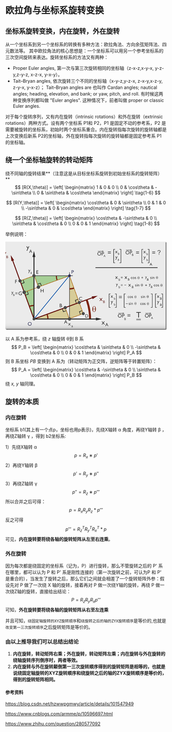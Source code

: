 # 欧拉角与坐标系旋转变换

## 坐标系旋转变换，内在旋转，外在旋转

从一个坐标系到另一个坐标系的转换有多种方法：欧拉角法、方向余弦矩阵法、四元数法等。
其中欧拉角法的核心思想是：一个坐标系可以用另一个参考坐标系的三次空间旋转来表达。旋转坐标系的方法又有两种：

- Proper Euler angles, 第一次与第三次旋转相同的坐标轴（z-x-z,x-y-x, y-z-y,z-y-z, x-z-x, y-x-y）。
- Tait–Bryan angles, 依次旋转三个不同的坐标轴（x-y-z,y-z-x, z-x-y,x-z-y, z-y-x, y-x-z）；
  Tait–Bryan angles are 也叫作 Cardan angles; nautical angles; heading, elevation, and bank; or yaw, pitch, and roll. 有时候这两种变换序列都叫做 "Euler angles". 这种情况下，前者叫做 proper or classic Euler angles.

对于每个旋转序列，又有内在旋转（intrinsic rotations）和外在旋转（extrinsic rotations）两种方式。设有两个坐标系 P1和 P2，P1 是固定不动的参考系，P2 是需要被旋转的坐标系，初始时两个坐标系重合。内在旋转指每次旋转的旋转轴都是上次变换后新系 P2的坐标轴，外在旋转指每次旋转的旋转轴都是固定参考系 P1 的坐标轴。

## 绕一个坐标轴旋转的转动矩阵

绕不同轴的旋转结果**（注意这是从目标坐标系旋转到初始坐标系的旋转矩阵）**
$$
[R(X,\theta)] = 
\left[
\begin{matrix}
1 & 0 & 0 \\
0 & \cos\theta & -\sin\theta \\
0 & \sin\theta & \cos\theta
\end{matrix}
\right] \tag{1-6}
$$

$$
[R(Y,\theta)] = 
\left[
\begin{matrix}
\cos\theta & 0 & \sin\theta \\
0 & 1 & 0 \\
-\sin\theta & 0 & \cos\theta
\end{matrix}
\right] \tag{1-7}
$$

$$
[R(Z,\theta)] = 
\left[
\begin{matrix}
\cos\theta & -\sin\theta & 0 \\
\sin\theta & \cos\theta & 0 \\
0 & 0 & 1
\end{matrix}
\right] \tag{1-8}
$$

举例说明：

![](media/47448-20171205160012238-457627183.png)

以 A 系为参考系，绕 *z* 轴旋转 θ到 B 系
$$
P_B =
\left[
\begin{matrix}
\cos\theta & \sin\theta & 0 \\
-\sin\theta & \cos\theta & 0 \\
0 & 0 & 1
\end{matrix}
\right]
P_A
$$
则 B 系坐标 *PB* 变换到 A 系为（转动矩阵为正交阵，逆矩阵等于转置矩阵）：
$$
P_A =
\left[
\begin{matrix}
\cos\theta & -\sin\theta & 0 \\
\sin\theta & \cos\theta & 0 \\
0 & 0 & 1
\end{matrix}
\right]
P_B
$$
绕 *x, y* 轴同理。

## 旋转的本质

### 内在旋转

坐标系 b1(其上有一个点p，坐标也用p表示)，先绕X轴转 α 角度，再绕Y轴转 β ，再绕Z轴转 γ ，得到 b2坐标系:

1）先绕X轴转 α
$$
p=R_x∗p'
$$
2）再绕Y轴转 β
$$
p'=R_y∗p''
$$
3）再绕Z轴转 γ
$$
p''=R_z∗p'''
$$
所以合并之后可得：
$$
p = R_xR_yR_z * p'''
$$
反之可得
$$
p''' = R_z^TR_y^TR_x^T * p
$$
可见，**内在旋转要将绕各轴的旋转矩阵从左至右连乘**。

### 外在旋转

因为每次都是绕固定的坐标系（记为，P）进行旋转，那么不管旋转之后的 P' 系在哪里，都可以认为 P 和 P' 系是刚性连接的（第一次旋转之前，可认为P 和 P' 是重合的），当发生了旋转之后，那么它们之间就会相差了一个旋转矩阵外参：假设先对 P 做了一次绕 X 轴的旋转，接着再对 P 做一次绕Y轴的旋转，再绕 P 做一次绕Z轴的旋转，直接给出结论：
$$
P = R_zR_yR_xp'''
$$
可知，**外在旋转要将绕各轴的旋转矩阵从右至左连乘**

并且可知，`绕固定轴旋转的XYZ旋转顺序`和`绕旋转之后的轴的ZYX旋转顺序`是等价的,也就是`改变第一三次旋转顺序`之后旋转矩阵是等价的。

### 由以上推导我们可以总结出结论

1. **内在旋转，转动矩阵右乘；外在旋转，转动矩阵左乘；内在旋转与外在旋转的绕轴旋转序列倒序时，两者等效。**
2. **内在旋转与外在旋转颠倒第一三次旋转顺序得到的旋转矩阵是相等的，也就是说绕固定轴旋转的XYZ旋转顺序和绕旋转之后的轴的ZYX旋转顺序是等价的，得到的旋转矩阵相同。**

#### 参考资料

https://blog.csdn.net/hzwwpgmwy/article/details/101547949

https://www.cnblogs.com/armme/p/10596697.html

https://www.zhihu.com/question/280577092